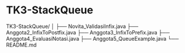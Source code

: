 # TK3-StackQueue
TK3-StackQueue/
│
├── Novita_ValidasiInfix.java
├── Anggota2_InfixToPostfix.java
├── Anggota3_InfixToPrefix.java
├── Anggota4_EvaluasiNotasi.java
├── Anggota5_QueueExample.java
└── README.md
